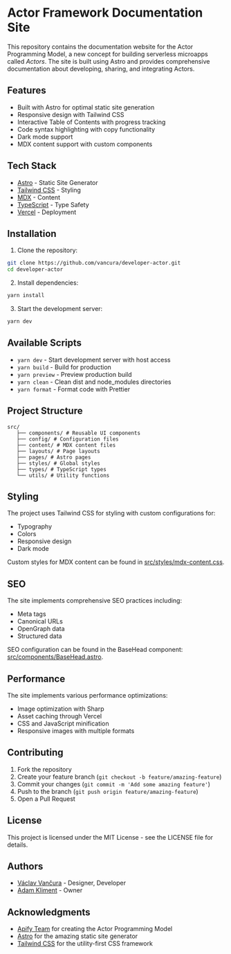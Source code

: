 # Actor Framework Documentation Site

This repository contains the documentation website for the Actor Programming Model, a new concept for building serverless microapps called _Actors_. The site is built using Astro and provides comprehensive documentation about developing, sharing, and integrating Actors.

## Features

-   Built with Astro for optimal static site generation
-   Responsive design with Tailwind CSS
-   Interactive Table of Contents with progress tracking
-   Code syntax highlighting with copy functionality
-   Dark mode support
-   MDX content support with custom components

## Tech Stack

-   [Astro](https://astro.build) - Static Site Generator
-   [Tailwind CSS](https://tailwindcss.com) - Styling
-   [MDX](https://mdxjs.com) - Content
-   [TypeScript](https://www.typescriptlang.org) - Type Safety
-   [Vercel](https://vercel.com) - Deployment

## Installation

1. Clone the repository:

```bash
git clone https://github.com/vancura/developer-actor.git
cd developer-actor
```

2. Install dependencies:

```bash
yarn install
```

3. Start the development server:

```bash
yarn dev
```

## Available Scripts

-   `yarn dev` - Start development server with host access
-   `yarn build` - Build for production
-   `yarn preview` - Preview production build
-   `yarn clean` - Clean dist and node_modules directories
-   `yarn format` - Format code with Prettier

## Project Structure

```
src/
   ├── components/ # Reusable UI components
   ├── config/ # Configuration files
   ├── content/ # MDX content files
   ├── layouts/ # Page layouts
   ├── pages/ # Astro pages
   ├── styles/ # Global styles
   ├── types/ # TypeScript types
   └── utils/ # Utility functions
```

## Styling

The project uses Tailwind CSS for styling with custom configurations for:

-   Typography
-   Colors
-   Responsive design
-   Dark mode

Custom styles for MDX content can be found in [src/styles/mdx-content.css](src/styles/mdx-content.css).

## SEO

The site implements comprehensive SEO practices including:

-   Meta tags
-   Canonical URLs
-   OpenGraph data
-   Structured data

SEO configuration can be found in the BaseHead component: [src/components/BaseHead.astro](src/components/BaseHead.astro).

## Performance

The site implements various performance optimizations:

-   Image optimization with Sharp
-   Asset caching through Vercel
-   CSS and JavaScript minification
-   Responsive images with multiple formats

## Contributing

1. Fork the repository
2. Create your feature branch (`git checkout -b feature/amazing-feature`)
3. Commit your changes (`git commit -m 'Add some amazing feature'`)
4. Push to the branch (`git push origin feature/amazing-feature`)
5. Open a Pull Request

## License

This project is licensed under the MIT License - see the LICENSE file for details.

## Authors

-   [Václav Vančura](https://github.com/vancura) - Designer, Developer
-   [Adam Kliment](https://github.com/netmilk) - Owner

## Acknowledgments

-   [Apify Team](https://apify.com) for creating the Actor Programming Model
-   [Astro](https://astro.build) for the amazing static site generator
-   [Tailwind CSS](https://tailwindcss.com) for the utility-first CSS framework
